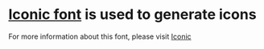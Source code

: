# [Iconic font](http://somerandomdude.com/work/iconic/) is used to generate icons
For more information about this font, please visit [Iconic](http://somerandomdude.com/work/iconic/)